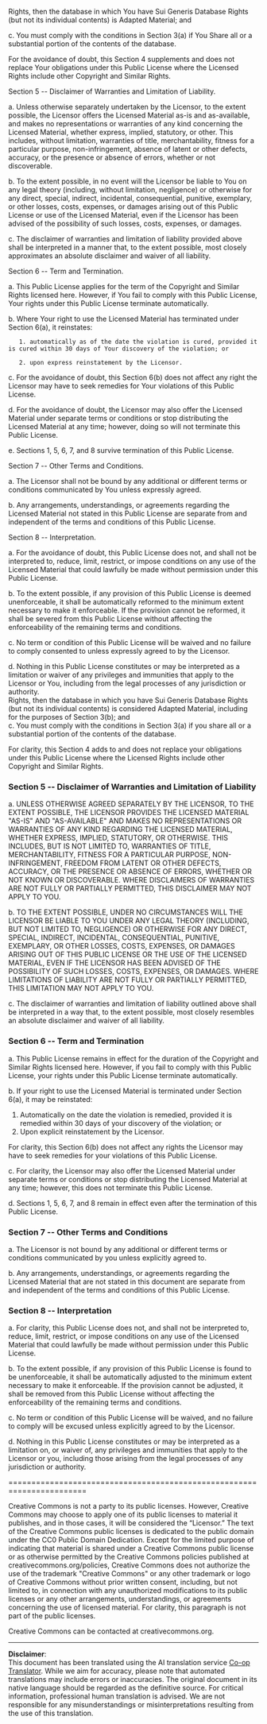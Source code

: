 <!--
CO_OP_TRANSLATOR_METADATA:
{
  "original_hash": "45ab63a2cd8f5faef6c9b150618837a4",
  "translation_date": "2025-08-31T17:52:47+00:00",
  "source_file": "lessons/sketchnotes/LICENSE.md",
  "language_code": "en"
}
-->
Rights, then the database in which You have Sui Generis Database Rights (but not its individual contents) is Adapted Material; and  

  c. You must comply with the conditions in Section 3(a) if You Share all or a substantial portion of the contents of the database.  

For the avoidance of doubt, this Section 4 supplements and does not replace Your obligations under this Public License where the Licensed Rights include other Copyright and Similar Rights.  

Section 5 -- Disclaimer of Warranties and Limitation of Liability.  

  a. Unless otherwise separately undertaken by the Licensor, to the extent possible, the Licensor offers the Licensed Material as-is and as-available, and makes no representations or warranties of any kind concerning the Licensed Material, whether express, implied, statutory, or other. This includes, without limitation, warranties of title, merchantability, fitness for a particular purpose, non-infringement, absence of latent or other defects, accuracy, or the presence or absence of errors, whether or not discoverable.  

  b. To the extent possible, in no event will the Licensor be liable to You on any legal theory (including, without limitation, negligence) or otherwise for any direct, special, indirect, incidental, consequential, punitive, exemplary, or other losses, costs, expenses, or damages arising out of this Public License or use of the Licensed Material, even if the Licensor has been advised of the possibility of such losses, costs, expenses, or damages.  

  c. The disclaimer of warranties and limitation of liability provided above shall be interpreted in a manner that, to the extent possible, most closely approximates an absolute disclaimer and waiver of all liability.  

Section 6 -- Term and Termination.  

  a. This Public License applies for the term of the Copyright and Similar Rights licensed here. However, if You fail to comply with this Public License, Your rights under this Public License terminate automatically.  

  b. Where Your right to use the Licensed Material has terminated under Section 6(a), it reinstates:  

       1. automatically as of the date the violation is cured, provided it is cured within 30 days of Your discovery of the violation; or  

       2. upon express reinstatement by the Licensor.  

  c. For the avoidance of doubt, this Section 6(b) does not affect any right the Licensor may have to seek remedies for Your violations of this Public License.  

  d. For the avoidance of doubt, the Licensor may also offer the Licensed Material under separate terms or conditions or stop distributing the Licensed Material at any time; however, doing so will not terminate this Public License.  

  e. Sections 1, 5, 6, 7, and 8 survive termination of this Public License.  

Section 7 -- Other Terms and Conditions.  

  a. The Licensor shall not be bound by any additional or different terms or conditions communicated by You unless expressly agreed.  

  b. Any arrangements, understandings, or agreements regarding the Licensed Material not stated in this Public License are separate from and independent of the terms and conditions of this Public License.  

Section 8 -- Interpretation.  

  a. For the avoidance of doubt, this Public License does not, and shall not be interpreted to, reduce, limit, restrict, or impose conditions on any use of the Licensed Material that could lawfully be made without permission under this Public License.  

  b. To the extent possible, if any provision of this Public License is deemed unenforceable, it shall be automatically reformed to the minimum extent necessary to make it enforceable. If the provision cannot be reformed, it shall be severed from this Public License without affecting the enforceability of the remaining terms and conditions.  

  c. No term or condition of this Public License will be waived and no failure to comply consented to unless expressly agreed to by the Licensor.  

  d. Nothing in this Public License constitutes or may be interpreted as a limitation or waiver of any privileges and immunities that apply to the Licensor or You, including from the legal processes of any jurisdiction or authority.  
Rights, then the database in which you have Sui Generis Database Rights (but not its individual contents) is considered Adapted Material, including for the purposes of Section 3(b); and  
c. You must comply with the conditions in Section 3(a) if you share all or a substantial portion of the contents of the database.  

For clarity, this Section 4 adds to and does not replace your obligations under this Public License where the Licensed Rights include other Copyright and Similar Rights.  

### Section 5 -- Disclaimer of Warranties and Limitation of Liability  

a. UNLESS OTHERWISE AGREED SEPARATELY BY THE LICENSOR, TO THE EXTENT POSSIBLE, THE LICENSOR PROVIDES THE LICENSED MATERIAL "AS-IS" AND "AS-AVAILABLE" AND MAKES NO REPRESENTATIONS OR WARRANTIES OF ANY KIND REGARDING THE LICENSED MATERIAL, WHETHER EXPRESS, IMPLIED, STATUTORY, OR OTHERWISE. THIS INCLUDES, BUT IS NOT LIMITED TO, WARRANTIES OF TITLE, MERCHANTABILITY, FITNESS FOR A PARTICULAR PURPOSE, NON-INFRINGEMENT, FREEDOM FROM LATENT OR OTHER DEFECTS, ACCURACY, OR THE PRESENCE OR ABSENCE OF ERRORS, WHETHER OR NOT KNOWN OR DISCOVERABLE. WHERE DISCLAIMERS OF WARRANTIES ARE NOT FULLY OR PARTIALLY PERMITTED, THIS DISCLAIMER MAY NOT APPLY TO YOU.  

b. TO THE EXTENT POSSIBLE, UNDER NO CIRCUMSTANCES WILL THE LICENSOR BE LIABLE TO YOU UNDER ANY LEGAL THEORY (INCLUDING, BUT NOT LIMITED TO, NEGLIGENCE) OR OTHERWISE FOR ANY DIRECT, SPECIAL, INDIRECT, INCIDENTAL, CONSEQUENTIAL, PUNITIVE, EXEMPLARY, OR OTHER LOSSES, COSTS, EXPENSES, OR DAMAGES ARISING OUT OF THIS PUBLIC LICENSE OR THE USE OF THE LICENSED MATERIAL, EVEN IF THE LICENSOR HAS BEEN ADVISED OF THE POSSIBILITY OF SUCH LOSSES, COSTS, EXPENSES, OR DAMAGES. WHERE LIMITATIONS OF LIABILITY ARE NOT FULLY OR PARTIALLY PERMITTED, THIS LIMITATION MAY NOT APPLY TO YOU.  

c. The disclaimer of warranties and limitation of liability outlined above shall be interpreted in a way that, to the extent possible, most closely resembles an absolute disclaimer and waiver of all liability.  

### Section 6 -- Term and Termination  

a. This Public License remains in effect for the duration of the Copyright and Similar Rights licensed here. However, if you fail to comply with this Public License, your rights under this Public License terminate automatically.  

b. If your right to use the Licensed Material is terminated under Section 6(a), it may be reinstated:  

1. Automatically on the date the violation is remedied, provided it is remedied within 30 days of your discovery of the violation; or  
2. Upon explicit reinstatement by the Licensor.  

For clarity, this Section 6(b) does not affect any rights the Licensor may have to seek remedies for your violations of this Public License.  

c. For clarity, the Licensor may also offer the Licensed Material under separate terms or conditions or stop distributing the Licensed Material at any time; however, this does not terminate this Public License.  

d. Sections 1, 5, 6, 7, and 8 remain in effect even after the termination of this Public License.  

### Section 7 -- Other Terms and Conditions  

a. The Licensor is not bound by any additional or different terms or conditions communicated by you unless explicitly agreed to.  

b. Any arrangements, understandings, or agreements regarding the Licensed Material that are not stated in this document are separate from and independent of the terms and conditions of this Public License.  

### Section 8 -- Interpretation  

a. For clarity, this Public License does not, and shall not be interpreted to, reduce, limit, restrict, or impose conditions on any use of the Licensed Material that could lawfully be made without permission under this Public License.  

b. To the extent possible, if any provision of this Public License is found to be unenforceable, it shall be automatically adjusted to the minimum extent necessary to make it enforceable. If the provision cannot be adjusted, it shall be removed from this Public License without affecting the enforceability of the remaining terms and conditions.  

c. No term or condition of this Public License will be waived, and no failure to comply will be excused unless explicitly agreed to by the Licensor.  

d. Nothing in this Public License constitutes or may be interpreted as a limitation on, or waiver of, any privileges and immunities that apply to the Licensor or you, including those arising from the legal processes of any jurisdiction or authority.  

=======================================================================  

Creative Commons is not a party to its public licenses. However, Creative Commons may choose to apply one of its public licenses to material it publishes, and in those cases, it will be considered the “Licensor.” The text of the Creative Commons public licenses is dedicated to the public domain under the CC0 Public Domain Dedication. Except for the limited purpose of indicating that material is shared under a Creative Commons public license or as otherwise permitted by the Creative Commons policies published at creativecommons.org/policies, Creative Commons does not authorize the use of the trademark "Creative Commons" or any other trademark or logo of Creative Commons without prior written consent, including, but not limited to, in connection with any unauthorized modifications to its public licenses or any other arrangements, understandings, or agreements concerning the use of licensed material. For clarity, this paragraph is not part of the public licenses.  

Creative Commons can be contacted at creativecommons.org.  

---

**Disclaimer**:  
This document has been translated using the AI translation service [Co-op Translator](https://github.com/Azure/co-op-translator). While we aim for accuracy, please note that automated translations may include errors or inaccuracies. The original document in its native language should be regarded as the definitive source. For critical information, professional human translation is advised. We are not responsible for any misunderstandings or misinterpretations resulting from the use of this translation.